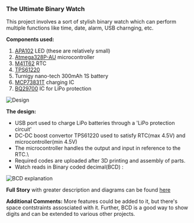 ### The Ultimate Binary Watch
This project involves a sort of stylish binary watch which can perform multiple functions like time, date, alarm, USB charnging, etc.

**Components used:**
1. [APA102](https://hyperion-project.org/attachments/apa102_led-pdf.102/) LED (these are relatively small)
2. [Atmega328P-AU](https://www.alldatasheet.com/view.jsp?Searchword=Atmega328p%20datasheet&gclid=EAIaIQobChMI1pXIzvKm6QIVz34rCh2kog5pEAAYASAAEgJj8vD_BwE) microcontroller
3. [M41T62](https://www.alldatasheet.com/view.jsp?Searchword=M41t62&gclid=EAIaIQobChMI3dDE1_Km6QIVlzMrCh1phwsfEAAYASAAEgLGH_D_BwE) RTC
4. [TPS61220](https://www.alldatasheet.com/view.jsp?Searchword=Tps61220%20Datasheet&gclid=EAIaIQobChMImLKQ6fKm6QIVWyQrCh3KyguUEAAYASAAEgIb-_D_BwE)
5. Turnigy nano-tech 300mAh 1S battery
6. [MCP73831T](https://www.alldatasheet.com/view.jsp?Searchword=Mcp73831t%20datasheet&gclid=EAIaIQobChMI15L0g_Om6QIVmB0rCh2PtAQ6EAAYASAAEgJpC_D_BwE) charging IC
7. [BQ29700](https://www.alldatasheet.com/view.jsp?Searchword=Bq2970&gclid=EAIaIQobChMIkLXykvOm6QIVSiUrCh2XRAeEEAAYASAAEgKtTvD_BwE) IC for LiPo protection

![Design](https://content.instructables.com/FFY/T59P/K9ACO5LN/FFYT59PK9ACO5LN.LARGE.jpg?auto=webp&frame=1&width=1024&fit=bounds)

**The design:**
* USB port used to charge LiPo batteries through a 'LiPo protection circuit'
* DC-DC boost convertor TPS61220 used to satisfy RTC(max 4.5V) and microcontroller(min 4.5V)
* The microcontroller handles the output and input in reference to the RTC.\
* Required codes are uploaded after 3D printing and assembly of parts.
* Watch reads in Binary coded decimal(BCD) :

![BCD explanation](https://content.instructables.com/FY5/SR64/K9D1XSHQ/FY5SR64K9D1XSHQ.LARGE.jpg?auto=webp&frame=1&width=1024&height=1024&fit=bounds)

**Full Story** with greater description and diagrams can be found [here](https://www.instructables.com/id/The-Ultimate-Binary-Watch/)

**Additional Comments:** More features could be added to it, but there's space contstraints assosciated with it. Further, BCD is a good way to show digits and can be extended to various other projects.
